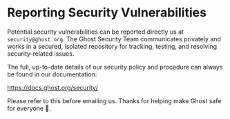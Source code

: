 # Reporting Security Vulnerabilities

Potential security vulnerabilities can be reported directly us at `security@ghost.org`. The Ghost Security Team communicates privately and works in a secured, isolated repository for tracking, testing, and resolving security-related issues.

The full, up-to-date details of our security policy and procedure can always be found in our documentation:

https://docs.ghost.org/security/

Please refer to this before emailing us. Thanks for helping make Ghost safe for everyone 🙏.
